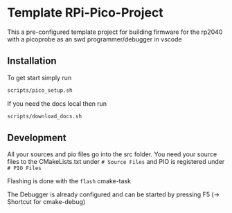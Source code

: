 # Template RPi-Pico-Project
This a pre-configured template project for building firmware for the rp2040
with a picoprobe as an swd programmer/debugger in vscode

## Installation
To get start simply run

```bash
scripts/pico_setup.sh
```

If you need the docs local then run
```bash
scripts/download_docs.sh
```

## Development
All your sources and pio files go into the src folder.
You need your source files to the CMakeLists.txt under `# Source Files` and PIO is registered under `# PIO Files`

Flashing is done with the `flash` cmake-task

The Debugger is already configured and can be started by pressing F5
(-> Shortcut for cmake-debug)